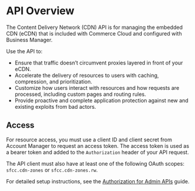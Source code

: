 # API Overview

The Content Delivery Network (CDN) API is for managing the embedded CDN (eCDN) that is included with Commerce Cloud and configured with Business Manager.

Use the API to:

- Ensure that traffic doesn’t circumvent proxies layered in front of your eCDN.
- Accelerate the delivery of resources to users with caching, compression, and prioritization.
- Customize how users interact with resources and how requests are processed, including custom pages and routing rules.
- Provide proactive and complete application protection against new and existing exploits from bad actors.

## Access

For resource access, you must use a client ID and client secret from Account Manager to request an access token. The access token is used as a bearer token and added to the `Authorization` header of your API request.

The API client must also have at least one of the following OAuth scopes: `sfcc.cdn-zones` or `sfcc.cdn-zones.rw`.

For detailed setup instructions, see the [Authorization for Admin APIs](https://developer.salesforce.com/docs/commerce/commerce-api/guide/authorization-for-admin-apis.html) guide.
